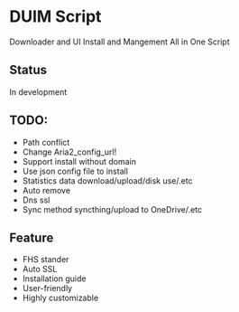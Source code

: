 # DUIM Script
Downloader and UI Install and Mangement All in One Script

## Status
In development

## TODO:
- Path conflict
- Change Aria2_config_url!
- Support install without domain
- Use json config file to install
- Statistics data download/upload/disk use/.etc
- Auto remove
- Dns ssl
- Sync method syncthing/upload to OneDrive/.etc

## Feature
- FHS stander
- Auto SSL
- Installation guide
- User-friendly
- Highly customizable
